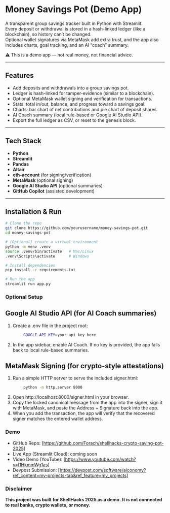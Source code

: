 # Money Savings Pot (Demo App)

A transparent group savings tracker built in Python with Streamlit.  
Every deposit or withdrawal is stored in a hash-linked ledger (like a blockchain), so history can’t be changed.  
Optional wallet signatures via MetaMask add extra trust, and the app also includes charts, goal tracking, and an AI “coach” summary.

⚠️ This is a demo app — not real money, not financial advice.

---

## Features
- Add deposits and withdrawals into a group savings pot.
- Ledger is hash-linked for tamper-evidence (similar to a blockchain).
- Optional MetaMask wallet signing and verification for transactions.
- Stats: total in/out, balance, and progress toward a savings goal.
- Charts: bar chart of net contributions and pie chart of deposit shares.
- AI Coach summary (local rule-based or Google AI Studio API).
- Export the full ledger as CSV, or reset to the genesis block.

---

## Tech Stack
- **Python**
- **Streamlit**
- **Pandas**
- **Altair**
- **eth-account** (for signing/verification)
- **MetaMask** (optional signing)
- **Google AI Studio API** (optional summaries)
- **GitHub Copilot** (assisted development)

---

## Installation & Run

```bash
# Clone the repo
git clone https://github.com/yourusername/money-savings-pot.git
cd money-savings-pot

# (Optional) create a virtual environment
python -m venv .venv
source .venv/bin/activate   # Mac/Linux
.venv\Scripts\activate      # Windows

# Install dependencies
pip install -r requirements.txt

# Run the app
streamlit run app.py
```

### Optional Setup
## Google AI Studio API (for AI Coach summaries)

1. Create a .env file in the project root:
    
```bash
        GOOGLE_API_KEY=your_api_key_here
```

2. In the app sidebar, enable AI Coach.
    If no key is provided, the app falls back to local rule-based summaries.

## MetaMask Signing (for crypto-style attestations)

1. Run a simple HTTP server to serve the included signer.html:
```bash
        python -m http.server 8000
```        
2. Open http://localhost:8000/signer.html in your browser.
3. Copy the locked canonical message from the app into the signer, sign it with MetaMask, and paste the Address + Signature back into the app.
4. When you add the transaction, the app will verify that the recovered signer matches the entered wallet address.


### Demo
- GitHub Repo: [https://github.com/Forach/shellhacks-crypto-saving-pot-2025]
- Live App (Streamlit Cloud): coming soon
- Video Demo (YouTube): [https://www.youtube.com/watch?v=I1HkmmWg1as]
- Devpost Submission: [https://devpost.com/software/aiconomy?ref_content=my-projects-tab&ref_feature=my_projects]


### Disclaimer
**This project was built for ShellHacks 2025 as a demo.**
**It is not connected to real banks, crypto wallets, or money.** 